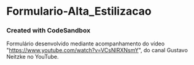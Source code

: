 # Formulario-Alta_Estilizacao
### Created with CodeSandbox
Formulário desenvolvido mediante acompanhamento do vídeo "https://www.youtube.com/watch?v=VCsNIRXNsmY", do canal Gustavo Neitzke no YouTube.
